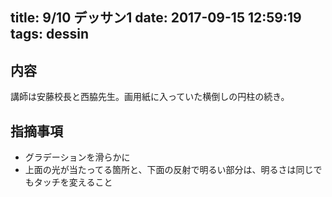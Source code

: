 title: 9/10 デッサン1
date: 2017-09-15 12:59:19
tags: dessin
---
## 内容
講師は安藤校長と西脇先生。画用紙に入っていた横倒しの円柱の続き。

## 指摘事項
* グラデーションを滑らかに
* 上面の光が当たってる箇所と、下面の反射で明るい部分は、明るさは同じでもタッチを変えること

